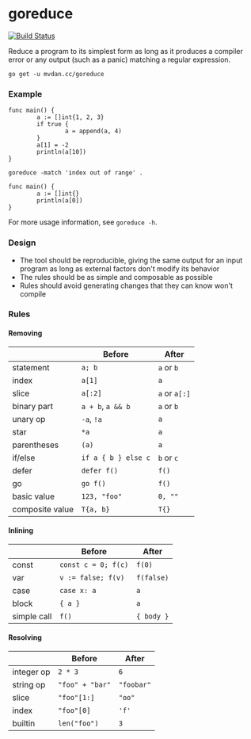 # goreduce

[![Build Status](https://travis-ci.org/mvdan/goreduce.svg?branch=master)](https://travis-ci.org/mvdan/goreduce)

Reduce a program to its simplest form as long as it produces a compiler
error or any output (such as a panic) matching a regular expression.

	go get -u mvdan.cc/goreduce

### Example

```
func main() {
        a := []int{1, 2, 3}
        if true {
                a = append(a, 4)
        }
        a[1] = -2
        println(a[10])
}
```

	goreduce -match 'index out of range' .

```
func main() {
        a := []int{}
        println(a[0])
}
```

For more usage information, see `goreduce -h`.

### Design

* The tool should be reproducible, giving the same output for an input
  program as long as external factors don't modify its behavior
* The rules should be as simple and composable as possible
* Rules should avoid generating changes that they can know won't compile

### Rules

#### Removing

|                 | Before              | After         |
| --------------- | ------------------- | ------------- |
| statement       | `a; b`              | `a` or `b`    |
| index           | `a[1]`              | `a`           |
| slice           | `a[:2]`             | `a` or `a[:]` |
| binary part     | `a + b`, `a && b`   | `a` or `b`    |
| unary op        | `-a`, `!a`          | `a`           |
| star            | `*a`                | `a`           |
| parentheses     | `(a)`               | `a`           |
| if/else         | `if a { b } else c` | `b` or `c`    |
| defer           | `defer f()`         | `f()`         |
| go              | `go f()`            | `f()`         |
| basic value     | `123, "foo"`        | `0, ""`       |
| composite value | `T{a, b}`           | `T{}`         |

#### Inlining

|                 | Before              | After         |
| --------------- | ------------------- | ------------- |
| const           | `const c = 0; f(c)` | `f(0)`        |
| var             | `v := false; f(v)`  | `f(false)`    |
| case            | `case x: a`         | `a`           |
| block           | `{ a }`             | `a`           |
| simple call     | `f()`               | `{ body }`    |

#### Resolving

|                 | Before              | After         |
| --------------- | ------------------- | ------------- |
| integer op      | `2 * 3`             | `6`           |
| string op       | `"foo" + "bar"`     | `"foobar"`    |
| slice           | `"foo"[1:]`         | `"oo"`        |
| index           | `"foo"[0]`          | `'f'`         |
| builtin         | `len("foo")`        | `3`           |
